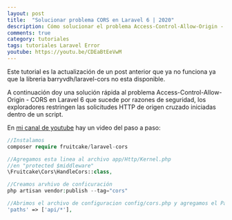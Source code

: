 ```yaml
---
layout: post
title:  "Solucionar problema CORS en Laravel 6 | 2020"
description: Cómo solucionar el problema Access-Control-Allow-Origin - CORS en Laravel 6
comments: true
category: tutoriales
tags: tutoriales Laravel Error
youtube: https://youtu.be/CDEaBtEeVwM
---
```

Este tutorial es la actualización de un post anterior que ya no funciona ya que la libreria barryvdh/laravel-cors no esta disponible.

A continuación doy una solución rápida al problema Access-Control-Allow-Origin - CORS en Laravel 6 que sucede por razones de seguridad, los exploradores restringen las solicitudes HTTP de origen cruzado iniciadas dentro de un script.

En <a target="_blank" href="{{ page.youtube }}">mi canal de youtube</a> hay un video del paso a paso:

```PHP
//Instalamos
composer require fruitcake/laravel-cors

//Agregamos esta linea al archivo app/Http/Kernel.php
//en "protected $middleware"
\Fruitcake\Cors\HandleCors::class,

//Creamos arvhivo de conficuración
php artisan vendor:publish --tag="cors"

//Abrimos el archivo de configuracion config/cors.php y agregamos el Path que queremos darle acceso de origenes
'paths' => ['api/*'],
```
